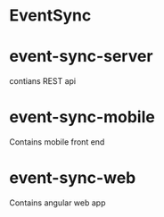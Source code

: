 # EventSync

# event-sync-server
contians REST api 

# event-sync-mobile
Contains mobile front end

# event-sync-web
Contains angular web app